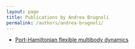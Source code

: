 ```yaml
---
layout: page
title: Publications by Andrea Brugnoli
permalink: /authors/andrea-brugnoli/
---
```


- [Port-Hamiltonian flexible multibody dynamics](../../port-hamiltonian-flexible-multibody-dynamics)

